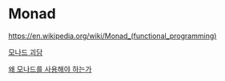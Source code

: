 # Monad

<https://en.wikipedia.org/wiki/Monad_(functional_programming)>

[모나드 괴담](https://xtendo.org/ko/monad)

[왜 모나드를 사용해야 하는가](https://github.com/weirdmeetup/translate/blob/master/articles/why-do-monads-matter.md)
